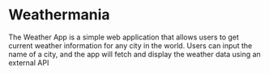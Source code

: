 # Weathermania
The Weather App is a simple web application that allows users to get current weather information for any city in the world. Users can input the name of a city, and the app will fetch and display the weather data using an external API 
